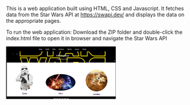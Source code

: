 This is a web application built using HTML, CSS and Javascript. It fetches data from the Star Wars API at https://swapi.dev/ and displays the data on the appropriate pages.

To run the web application:
Download the ZIP folder and double-click the index.html file to open it in browser and navigate the Star Wars API

<img src="https://github.com/Xxyumi-hub/StarWarsAPIExplorer/blob/main/screenshot.JPG" width="300"/>
